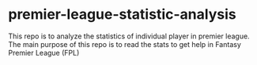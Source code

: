 # premier-league-statistic-analysis
This repo is to analyze the statistics of individual player in premier league. The main purpose of this repo is to read the stats to get help in Fantasy Premier League (FPL)
